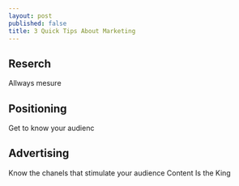 ```yaml
---
layout: post
published: false
title: 3 Quick Tips About Marketing
---
```


## Reserch
Allways mesure

## Positioning
Get to know your audienc

## Advertising
Know the chanels that stimulate your audience
Content Is the King